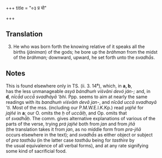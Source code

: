 +++
title = "०३ प्र यो"

+++
## Translation
3. He who was born forth the knowing relative of it speaks all the  
births (*jániman*) of the gods; he bore up the *bráhman* from the midst  
of the *bráhman;* downward, upward, he set forth unto the *svadhā́s*.

## Notes
This is found elsewhere only in TS. (ii. 3. 14⁶), which, in **a, b**,  
has the less unmanageable *asyá bándhuṁ víśvāni devó ján-;* and, in  
**d**, *nīcā́d uccā́ svadháyā ’bhi*. Ppp. seems to aim at nearly the same  
readings with its *bandhuṁ viśvāṁ devā jan-*, and *nīcād uccā svadhayā  
’ti*. Most of the mss. (including our P.M.W.E.l.K.Kp.) read *yajñé* for  
*jajñé* in **a**; our O. omits the *ḥ* of *uccāiḥ*, and Op. omits that  
of *svadhā́ḥ*. The comm. gives alternative explanations of various of the  
parts of the verse, trying *prá jajñé* both from *jan* and from *jñā*  
(the translation takes it from *jan*, as no middle form from *pra-jñā*  
occurs elsewhere in the text); and *svadhā́s* as either object or subject  
of *pra tasthāu* (in the latter case *tasthāu* being for *tasthire* by  
the usual equivalence of all verbal forms), and at any rate signifying  
some kind of sacrificial food.
